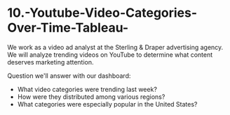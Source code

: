 # 10.-Youtube-Video-Categories-Over-Time-Tableau-

We work as a video ad analyst at the Sterling & Draper advertising agency. We will analyze trending videos on YouTube to determine what content deserves marketing attention.

Question we'll answer with our dashboard:
- What video categories were trending last week?
- How were they distributed among various regions?
- What categories were especially popular in the United States?
